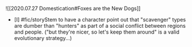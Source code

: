 ![[2020.07.27 Domestication#Foxes are the New Dogs]]

- [I] #fic/storyStem to have a character point out that "scavenger" types are dumber than "hunters" as part of a social conflict between regions and people. ("but they're nicer, so let's keep them around" is a valid evolutionary strategy...)